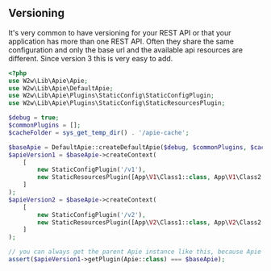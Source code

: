 ## Versioning
It's very common to have versioning for your REST API or that your application has more than one REST API. Often they share the same configuration
and only the base url and the available api resources are different. Since version 3 this is very easy to add.

```php
<?php
use W2w\Lib\Apie\Apie;
use W2w\Lib\Apie\DefaultApie;
use W2w\Lib\Apie\Plugins\StaticConfig\StaticConfigPlugin;
use W2w\Lib\Apie\Plugins\StaticConfig\StaticResourcesPlugin;

$debug = true;
$commonPlugins = [];
$cacheFolder = sys_get_temp_dir() . '/apie-cache';

$baseApie = DefaultApie::createDefaultApie($debug, $commonPlugins, $cacheFolder);
$apieVersion1 = $baseApie->createContext(
    [
        new StaticConfigPlugin('/v1'),
        new StaticResourcesPlugin([App\V1\Class1::class, App\V1\Class2::class]),
    ]
);
$apieVersion2 = $baseApie->createContext(
    [
        new StaticConfigPlugin('/v2'),
        new StaticResourcesPlugin([App\V2\Class1::class, App\V2\Class2::class]),
    ]
);

// you can always get the parent Apie instance like this, because Apie is an Apie plugin itself.
assert($apieVersion1->getPlugin(Apie::class) === $baseApie);
```


